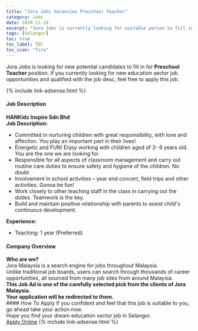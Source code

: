 ```yaml
---
title: "Jora Jobs Vacancies Preschool Teacher" 
category: Jobs 
date: 2020-11-18 
excerpt: "Jora Jobs is currently looking for suitable person to fill in the Preschool Teacher which positioned at Selangor" 
tags: [Selangor] 
toc: true 
toc_label: TOC 
toc_icon: "fire" 
--- 
```


<p>Jora Jobs is looking for new potential candidates to fill in for <b>Preschool Teacher</b> position. If you currently looking for new education sector job opportunities and qualified with the job desc, feel free to apply this job.
</p>{% include link-adsense.html %} 
 <div><div><div><h4>Job Description</h4></div></div><div><div><span><div><div><strong>HANKidz Inspire Sdn Bhd</strong></div><div><div><strong>Job Description:</strong></div><ul><li>Committed in nurturing children with great responsibility, with love and affection. You play an important part in their lives!</li><li>Energetic and FUN! Enjoy working with children aged of 3- 6 years old. You are the one we are looking for.</li><li>Responsible for all aspects of classroom management and carry out routine care duties to ensure safety and hygiene of the children. No doubt</li><li>Involvement in school activities &#8211; year end concert, field trips and other activities. Gonna be fun!</li><li>Work closely to other teaching staff in the class in carrying out the duties. Teamwork is the key.</li><li>Build and maintain positive relationship with parents to assist child's continuous development.</li></ul><div><div><strong>Experience:</strong></div><ul><li>Teaching: 1 year (Preferred)</li></ul></div></div></div></span></div></div></div> 
<div><div><div><h4>Company Overview</h4></div></div><div><div><span><div><div>
<strong>Who are we?</strong></div>
<div>
	Jora Malaysia is a search engine for jobs throughout Malaysia.<br>
	Unlike traditional job boards, users can search through thousands of career opportunities, all sourced from many job sites from around Malaysia.&#160;</div>
<div>
<div>
<strong>This Job Ad is one of the carefully selected pick from the clients of Jora Malaysia.</strong></div>
<div>
<strong>Your application will be redirected to them.</strong></div>
</div></div></span></div></div></div> 
#### How To Apply 
If you confident and feel that this job is suitable to you, go ahead take your action now. <br/> 
Hope you find your dream education sector job in Selangor. <br/> 
<a href="https://www.jobstreet.com.my/en/job/preschool-teacher-4425804?jobId=jobstreet-my-job-4425804&sectionRank=20&token=0~2d38553a-f94c-4e3d-b421-a4fa9c17a1a0&fr=SRP%20View%20In%20New%20Ta" class="btn btn--info" target="_blank" rel="nofollow noopenner">Apply Online</a> 
{% include link-adsense.html %} 